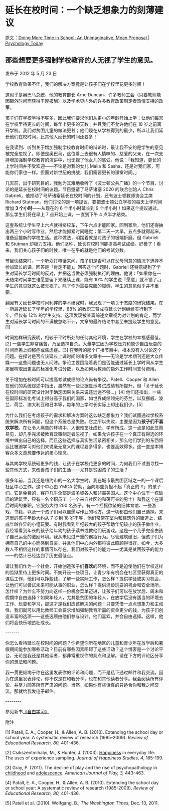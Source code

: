 # 延长在校时间：一个缺乏想象力的刻薄建议

原文：[Doing More Time in School: An Unimaginative, Mean Proposal | Psychology Today](https://www.psychologytoday.com/us/blog/freedom-learn/201205/doing-more-time-in-school-unimaginative-mean-proposal)

## 那些想要更多强制学校教育的人无视了学生的意见。

发布于 2012 年 5 月 23 日

学校教育效果不佳，我们的解决方案竟是让孩子们在学校里花更多时间！

这似乎是奥巴马总统、他的教育部长 Arne Duncan、许多教师工会（只要教师能因额外时间而获得丰厚报酬）以及学术界内外的许多教育政策制定者热情支持的政策。

孩子们在学校学得不够多，因此我们要求他们从更小的年龄开始上学；让他们每天在学校里待更长的时间，每年上更多的天数；并且我们不允许他们在 18 岁之前离开学校。我们对贫困儿童的做法更甚；他们现在从学校得到的最少，所以让我们延长他们在校时间，比其他人延长的时间还要多！

在我读到、听到关于增加强制学校教育时间的辩论时，最让我不安的是学生的意见被完全忽视了。即便是奥巴马，这位看上去很有人情味的、慈爱的父亲，在一次支持增加强制学校教育的演讲中，也无视了他女儿的感受。他说：「我知道，更长的上学时间并不受欢迎——不论是对我的女儿 Malia 和 Sasha，还是对我们家，可能你们家也一样。但面对新世纪的挑战，我们需要更长的课堂时间。」

几天前，出于研究目的，我勉为其难地收听了《波士顿公共广播》的一个节目，讨论的是延长在校时间的议题。节目邀请了马萨诸塞 2020 的联合创始人 Chris Gabrieli，他推动了马萨诸塞延长在校时间的计划，还有波士顿教师协会主席 Richard Stutman。他们讨论的是一项提议，要把波士顿公立学校的每天上学时间增加 **3 个小时**——从现在的 6 个半小时延长到 9 个半小时！如果这个提议通过，那么学生们将在早上 7 点开始上课，一直到下午 4 点半才结束。

这套系统让学生早上六点就得挤校车，下午六点才能回家。回到家后，他们还得抽出两三个小时写作业，然后才能抓紧时间睡觉；第二天一大早，五点多就得起床，准备迎接新的学校生活。这种做法，明摆着就是对孩子的极端折磨。但 Gabrieli 和 Stutman 却极力支持。他们坚称，延长在校时间能提高考试成绩。好极了！看来，我们关心孩子们的时候，唯一在乎的就是他们的考试分数。

节目快结束时，一个听众打电话来问，孩子们是否可以在父母同意的情况下选择不参加延长的课。回答是「肯定不能」。回答这个问题时，Gabrieli 还特意提到了学生对延长学习时间的反对，并把这当做必须强制执行的理由。他说：「如果你在一天结束时问学生谁愿意留下来继续上课，能有 10% 的学生说『愿意』就不错了。」学生的意见就这么被无视了。除了作为需要克服的障碍，学生的意见似乎并不重要。

翻阅有关延长学校时间利弊的学术研究时，我发现了一项关于态度的研究结果。在一所最近延长了学年的学校里，88% 的教职工赞成将延长计划继续实行到下一年，但仅有 12% 的学生支持。这项发现被某篇综述文章视为对计划的肯定，而学生对延长学习时间的不满被忽略不计，文章的最终结论中甚至未提及学生的意见。[1]

时间抽样研究表明，相较于平时所处的任何其他环境，学生在学校的幸福感最低。[2] 一些学生非常痛苦，乃至选择自杀。大量学生因为学校压力和缺少自由玩耍的时间而患上抑郁症或焦虑症。[3] 在我听的那个广播节目中，根本没有人讨论这个问题。在探讨是否应该延长上课时间的诸多文章中——无论是学术期刊还是大众传媒——这些问题也无人问津。争论主要围绕着我们是否能通过延长上学时间从学生那里榨取出更高的标准化考试分数，以及如何为教师的额外工作时间支付费用。

关于增加在校时间可以提高考试成绩的论点尚有争议。Patell、Cooper 和 Allen 在他们的系统综述中指出，虽然有一些证据显示考试成绩有所提升，但「关于延长在校时间的研究设计对于确定因果关系来说还远远不够…」[4] 他们还指出，一些在国际标准化考试上得分高于我们的国家，如世界成绩领先的芬兰，以及挪威、波兰、荷兰、澳大利亚和日本等，每年的上学时长实际上却比我们少。[5]

为什么我们在考虑孩子的需求和解决方案时这么缺乏想象力？我们试图通过学校系统来解决所有问题，但这个系统总是失败。它之所以失败，主要是因为**孩子们不喜欢学校**。在让令人痛苦的环境中，人很难茁壮成长、学有所成。这一点是如此显而易见，却几乎完求被教育政策制定者忽视了。如果允许孩子在一个真正有得选的环境中做出自己的选择，而且这些选择与真实生活紧密相关，那么他们学到的东西将远比被迫学习对他们来说毫无意义的课程要多得多，也要高效得多。这一直是本博客众多文章想要传达的核心理念。

与其向学校系统砸更多的钱，让孩子在学校花更多的时间，为何我们不试图寻找一些其他方式，来改善孩子们的生活——尤其是贫困孩子的生活？

很多年前，当我还是纽约市的一名大学生时，我在城市最贫困区域之一的一个课后社区中心工作。这个中心由 YMCA 赞助，面向那些负担不起「真正的 Y」的孩子们。它是免费的，客户几乎全部是波多黎各人和非裔美国人。这个中心位于一栋破旧的建筑里，只有一名全职员工（一个来自社区的和蔼可亲的男士）和我这个在课后时间的兼职。它服务大约 200 名孩子。有一个摇摇欲坠的旧体育馆、一些游戏、书籍，以及一个孩子们可以自愿写作业的地方。这一切都由他们自己选择。来这里的孩子年龄大约从 7 岁到 18 岁不等，他们常常在室内和建筑外的街道上，结成年龄各异的小组玩耍。有时我看到年纪较大的孩子帮助年纪较小的孩子做作业，我经常看到年长的孩子给年幼的孩子读书或教他们玩游戏。这是一个几乎完全由孩子自己运营的激励环境。我从未见过严重的霸凌行为。尽管建筑破旧，但孩子们为拥有自己的中心而感到自豪，并且他们中心内外都将彼此照顾得很好。如今，大多数人不相信这样的事情可以存在。我们对孩子们的能力——尤其是贫困孩子的能力——的估计已经达到了历史最低点。

请让我们作为一个社会，开始创造孩子们**喜欢**的环境，而不是迫使他们在学校这样的监狱里待上更多时间。不妨开设一些项目，让青少年有机会在社区里获得真正的课后工作，他们可以挣些钱，了解一些实际工作，怎么样？提供学徒或实习机会，让他们可以尝试未来可能从事的职业，怎么样？提供混龄玩耍的机会和安全场所，怎什样？为什么不努力向这样一份机会菜单迈进，让孩子们可以在放学后、周末和假期中自由选择？如果年轻人，尤其是贫困的年轻人，在放学后没有适当的环境去工作、玩耍和学习，那这才是我们应该解决的问题！只要凭借一点点想象力和主动性，我们就可以用比教师工会要求增加强制教育所需的资金更少的钱，为孩子们创造丰富的选项——这些选项由他们参与设计，他们喜欢，并会自由选择。这样，他们将会快乐地茁壮成长。

\-------

你怎么看待延长在校时间的问题？你希望你所在地区的儿童和青少年在放学后和暑假期间能参加哪些活动？目前有哪些因素阻碍了这些活动？这个博客是一个讨论平台，无论是我还是其他读者，都非常重视你的观点和见解。请在下方的评论区分享你的想法和问题。

我一贯更倾向于你在这里发表你的评论和问题，而不是私下通过邮件和我交流。因为在这里发表评论，你不仅是在和我分享，也在和其他读者分享。我会阅读所有评论，并尽力回答所有严肃的问题。当然，如果你有些话真的只适合你和我之间交流，那就给我发电子邮件。

\--------

参见新书[《自由学习》](http://www.freetolearnbook.com/)

附注

[1] Patall, E. A., Cooper, H., & Allen, A. B. (2010). Extending the school day or school year: A systematic review of research (1985-2009). *Review of Educational Research, 80,* 401-436.

[2] Csikszentmihalyi, M., & Hunter, J. (2003). [Happiness](https://www.psychologytoday.com/us/basics/happiness) in everyday life: The uses of experience sampling. *Journal of Happiness Studies, 4*, 185-199.

[3] Gray, P. (2011). The decline of play and the rise of psychopathology in [childhood](https://www.psychologytoday.com/us/basics/child-development) and [adolescence](https://www.psychologytoday.com/us/basics/adolescence). *American Journal of Play, 3,* 443-463.

[4] Patall, E. A., Cooper, H., & Allen, A. B. (2010). Extending the school day or school year: A systematic review of research (1985-2009). *Review of Educational Research, 80,* 401-436.

[5] Patell et al. (2010). Wolfgang, B., *The Washington Times*, Dec. 13, 2011.